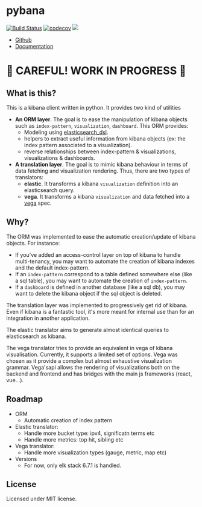 # pybana

[![Build Status](https://travis-ci.org/optimdata/pybana.svg?branch=master)](https://travis-ci.org/optimdata/pybana)
[![codecov](https://codecov.io/gh/optimdata/pybana/branch/master/graph/badge.svg)](https://codecov.io/gh/optimdata/pybana)
![](https://img.shields.io/badge/python-3.6-brightgreen.svg)

- [Github](https://github.com/optimdata/pybana)
- [Documentation](https://pybana.readthedocs.io/en/latest/index.html)

# 🚧 CAREFUL! WORK IN PROGRESS 🚧

## What is this?

This is a kibana client written in python. It provides two kind of utilities
- **An ORM layer**. The goal is to ease the manipulation of kibana objects such as `index-pattern`, `visualization`, `dashboard`. This ORM provides:
  - Modeling using [elasticsearch_dsl](https://elasticsearch-dsl.readthedocs.io/).
  - helpers to extract useful information from kibana objects (ex: the index pattern associated to a visualization).
  - reverse relationships between index-pattern & visualizations, visualizations & dashboards.
- **A translation layer**. The goal is to mimic kibana behaviour in terms of data fetching and visualization rendering. Thus, there are two types of translators:
  - **elastic**. It transforms a kibana `visualization` definition into an elasticsearch query.
  - **vega**. It transforms a kibana `visualization` and data fetched into a [vega](https://vega.github.io/) spec.

## Why?

The ORM was implemented to ease the automatic creation/update of kibana objects. For instance:
- If you've added an access-control layer on top of kibana to handle multi-tenancy, you may want to automate the creation of kibana indexes and the default index-pattern.
- If an `index-pattern` correspond to a table defined somewhere else (like a sql table), you may want to automate the creation of `index-pattern`.
- If a `dashboard` is defined in another database (like a sql db), you may want to delete the kibana object if the sql object is deleted.

The translation layer was implemented to progressively get rid of kibana. Even if kibana is a fantastic tool, it's more meant for internal use than for an integration in another application.

The elastic translator aims to generate almost identical queries to elasticsearch as kibana.

The vega translator tries to provide an equivalent in vega of kibana visualisation. Currently, it supports a limited set of options. Vega was chosen as it provide a complex but almost exhaustive visualization grammar. Vega'sapi allows the rendering of visualizations both on the backend and frontend and has bridges with the main js frameworks (react, vue…).

## Roadmap

- ORM
  - Automatic creation of index pattern
- Elastic translator:
  - Handle more bucket type: ipv4, significatn terms etc
  - Handle more metrics: top hit, sibling etc
- Vega translator:
  - Handle more visualization types (gauge, metric, map etc)
- Versions
  - For now, only elk stack 6.7.1 is handled.

## License

Licensed under MIT license.
